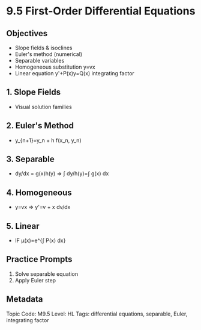 # 9.5 First-Order Differential Equations

## Objectives
- Slope fields & isoclines
- Euler's method (numerical)
- Separable variables
- Homogeneous substitution y=vx
- Linear equation y'+P(x)y=Q(x) integrating factor

## 1. Slope Fields
- Visual solution families

## 2. Euler's Method
- y_{n+1}=y_n + h f(x_n, y_n)

## 3. Separable
- dy/dx = g(x)h(y) ⇒ ∫ dy/h(y)=∫ g(x) dx

## 4. Homogeneous
- y=vx ⇒ y'=v + x dv/dx

## 5. Linear
- IF μ(x)=e^{∫ P(x) dx}

## Practice Prompts
1. Solve separable equation
2. Apply Euler step

## Metadata
Topic Code: M9.5
Level: HL
Tags: differential equations, separable, Euler, integrating factor
